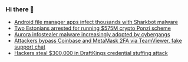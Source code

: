### Hi there 👋

<!--START_SECTION:feed-->
* [Android file manager apps infect thousands with Sharkbot malware](https://www.bleepingcomputer.com/news/security/android-file-manager-apps-infect-thousands-with-sharkbot-malware/)
* [Two Estonians arrested for running $575M crypto Ponzi scheme](https://www.bleepingcomputer.com/news/security/two-estonians-arrested-for-running-575m-crypto-ponzi-scheme/)
* [Aurora infostealer malware increasingly adopted by cybergangs](https://www.bleepingcomputer.com/news/security/aurora-infostealer-malware-increasingly-adopted-by-cybergangs/)
* [Attackers bypass Coinbase and MetaMask 2FA via TeamViewer, fake support chat](https://www.bleepingcomputer.com/news/security/attackers-bypass-coinbase-and-metamask-2fa-via-teamviewer-fake-support-chat/)
* [Hackers steal $300,000 in DraftKings credential stuffing attack](https://www.bleepingcomputer.com/news/security/hackers-steal-300-000-in-draftkings-credential-stuffing-attack/)
<!--END_SECTION:feed-->

<!--
**frankenk/frankenk** is a ✨ _special_ ✨ repository because its `README.md` (this file) appears on your GitHub profile.

Here are some ideas to get you started:

- 🔭 I’m currently working on ...
- 🌱 I’m currently learning ...
- 👯 I’m looking to collaborate on ...
- 🤔 I’m looking for help with ...
- 💬 Ask me about ...
- 📫 How to reach me: ...
- 😄 Pronouns: ...
- ⚡ Fun fact: ...
-->



